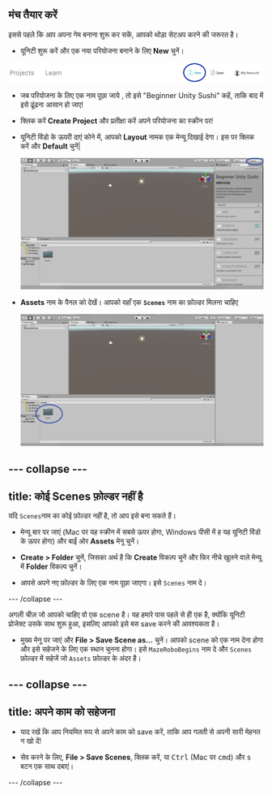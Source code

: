## मंच तैयार करें

इससे पहले कि आप अपना गेम बनाना शुरू कर सकें, आपको थोड़ा सेटअप करने की जरूरत है।

+ यूनिटी शुरू करें और एक नया परियोजना बनाने के लिए **New** चुनें।

![](images/New_Unity.png)

+ जब परियोजना के लिए एक नाम पूछा जाये , तो इसे "Beginner Unity Sushi" कहें, ताकि बाद में इसे ढूंढना आसान हो जाए!

+ क्लिक करें **Create Project** और प्रतीक्षा करें अपने परियोजना का स्क्रीन पर!

+ यूनिटी विंडो के ऊपरी दाएं कोने में, आपको **Layout** नामक एक मेन्यू दिखाई देगा। इस पर क्लिक करें और **Default** चुनें|

  ![शीर्ष दाईं ओर लेआउट मेन्यू के साथ यूनिटी स्क्रीन](images/step3_layout.png)

+ **Assets** नाम के पैनल को देखें। आपको वहाँ एक **`Scenes`** नाम का फ़ोल्डर मिलना चाहिए

  ![Scenes फ़ोल्डर Assets में](images/step3_scenes.png)

--- collapse ---
---
title: कोई Scenes फ़ोल्डर नहीं है
---

यदि `Scenes`नाम का कोई फ़ोल्डर नहीं है, तो आप इसे बना सकते हैं।

+ मेन्यू बार पर जाएं (Mac पर यह स्क्रीन में सबसे ऊपर होगा, Windows पीसी में ह यह यूनिटी विंडो के ऊपर होगा) और बाईं ओर **Assets** मेनू चुनें।

+ **Create > Folder** चुनें, जिसका अर्थ है कि **Create** विकल्प चुनें और फिर नीचे खुलने वाले मेन्यू में **Folder** विकल्प चुनें।

+ आपसे अपने नए फ़ोल्डर के लिए एक नाम पूछा जाएगा। इसे `Scenes` नाम दे।

--- /collapse ---

अगली चीज़ जो आपको चाहिए वो एक scene है। यह हमारे पास पहले से ही एक है, क्योंकि यूनिटी प्रोजेक्ट उसके साथ शुरू हुआ, इसलिए आपको इसे बस save करने की आवश्यकता है।

+ मुख्य मेनू पर जाएं और **File > Save Scene as...** चुनें। आपको scene को एक नाम देना होगा और इसे सहेजने के लिए एक स्थान चुनना होगा। इसे `MazeRoboBegins` नाम दे और `Scenes` फ़ोल्डर में सहेजें जो `Assets` फ़ोल्डर के अंदर है।

--- collapse ---
---
title: अपने काम को सहेजना
---

+ याद रखें कि आप नियमित रूप से अपने काम को save करें, ताकि आप गलती से अपनी सारी मेहनत न खो दें!

+ सेव करने के लिए, **File > Save Scenes**, क्लिक करें, या <kbd>Ctrl</kbd> (Mac पर <kbd>cmd</kbd>) और <kbd>s</kbd> बटन एक साथ दबाएं।


--- /collapse ---
